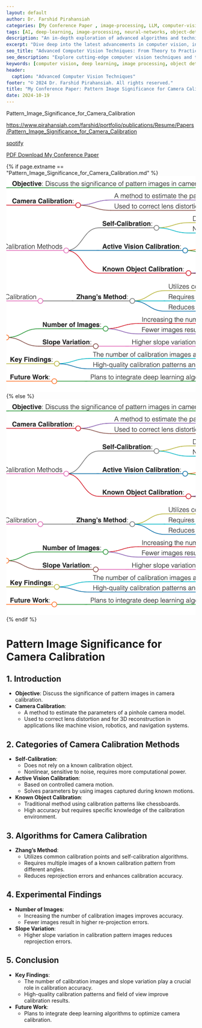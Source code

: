 ```yaml
---
layout: default
author: Dr. Farshid Pirahansiah
categories: [My Conference Paper , image-processing, LLM, computer-vision, ML, DL, AWS, IoT, Robotics, Adaptive Image Thresholding]
tags: [AI, deep-learning, image-processing, neural-networks, object-detection, ML, DL, AWS, IoT, Robotics, Adaptive Image Thresholding]
description: "An in-depth exploration of advanced algorithms and techniques in computer vision, , ML, DL, AWS, IoT, Robotics, Adaptive Image Thresholding, including real-time processing and AI integration."
excerpt: "Dive deep into the latest advancements in computer vision, including deep learning methodologies,, ML, DL, AWS, IoT, Robotics, Adaptive Image Thresholding,  real-time image processing, and their applications in modern technology."
seo_title: "Advanced Computer Vision Techniques: From Theory to Practice, , ML, DL, AWS, IoT, Robotics, Adaptive Image Thresholding"
seo_description: "Explore cutting-edge computer vision techniques and their applications in modern technology, including deep learning and real-time processing., ML, DL, AWS, IoT, Robotics, Adaptive Image Thresholding"
keywords: [computer vision, deep learning, image processing, object detection, neural networks, AI, ML, DL, AWS, IoT, Robotics, Adaptive Image Thresholding]
header:
  caption: "Advanced Computer Vision Techniques"
footer: "© 2024 Dr. Farshid Pirahansiah. All rights reserved."
title: "My Conference Paper: Pattern Image Significance for Camera Calibration "
date: 2024-10-19
---
```



Pattern_Image_Significance_for_Camera_Calibration


https://www.pirahansiah.com/farshid/portfolio/publications/Resume/Papers/Pattern_Image_Significance_for_Camera_Calibration


[spotify](https://podcasters.spotify.com/pod/show/pirahansiah/episodes/Pattern-Image-Significance-for-Camera-Calibration-e2ps2mt )

[PDF Download My Conference Paper](http://ieeexplore.ieee.org/stamp/stamp.jsp?tp=&arnumber=8305440&isnumber=8305342  )


{% if page.extname == "Pattern_Image_Significance_for_Camera_Calibration.md" %}
  ![My Conference Paper   Pattern Image Significance for Camera Calibration](/farshid/portfolio/publications/Resume/Papers/Pattern_Image_Significance_for_Camera_Calibration.png)
{% else %}
  <img src="/farshid/portfolio/publications/Resume/Papers/Pattern_Image_Significance_for_Camera_Calibration.png" alt="My Conference Paper: Pattern Image Significance for Camera Calibration "  style="max-width: 100%; height: auto;">
{% endif %}


# Pattern Image Significance for Camera Calibration

## 1. Introduction
   - **Objective**: Discuss the significance of pattern images in camera calibration.
   - **Camera Calibration**:
     - A method to estimate the parameters of a pinhole camera model.
     - Used to correct lens distortion and for 3D reconstruction in applications like machine vision, robotics, and navigation systems.

## 2. Categories of Camera Calibration Methods
   - **Self-Calibration**:
     - Does not rely on a known calibration object.
     - Nonlinear, sensitive to noise, requires more computational power.
   - **Active Vision Calibration**:
     - Based on controlled camera motion.
     - Solves parameters by using images captured during known motions.
   - **Known Object Calibration**:
     - Traditional method using calibration patterns like chessboards.
     - High accuracy but requires specific knowledge of the calibration environment.

## 3. Algorithms for Camera Calibration
   - **Zhang’s Method**:
     - Utilizes common calibration points and self-calibration algorithms.
     - Requires multiple images of a known calibration pattern from different angles.
     - Reduces reprojection errors and enhances calibration accuracy.

## 4. Experimental Findings
   - **Number of Images**:
     - Increasing the number of calibration images improves accuracy.
     - Fewer images result in higher re-projection errors.
   - **Slope Variation**:
     - Higher slope variation in calibration pattern images reduces reprojection errors.

## 5. Conclusion
   - **Key Findings**:
     - The number of calibration images and slope variation play a crucial role in calibration accuracy.
     - High-quality calibration patterns and field of view improve calibration results.
   - **Future Work**:
     - Plans to integrate deep learning algorithms to optimize camera calibration.